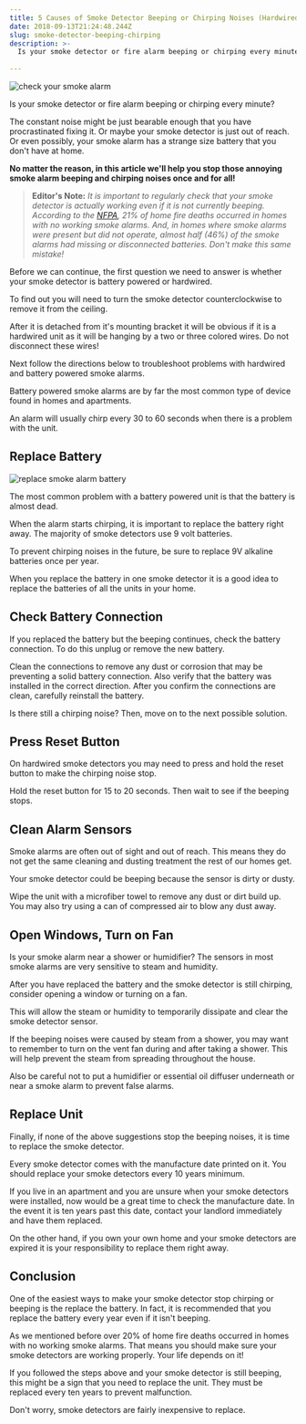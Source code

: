 ```yaml
---
title: 5 Causes of Smoke Detector Beeping or Chirping Noises (Hardwired or Battery)
date: 2018-09-13T21:24:48.244Z
slug: smoke-detector-beeping-chirping
description: >-
  Is your smoke detector or fire alarm beeping or chirping every minute? We'll show you how to fix both hard wired and battery powered units.
  
---
```

<img src="https://www.doorwaysmagazine.com/wp-content/uploads/check_smoke_alarm.jpg" alt="check your smoke alarm" />

Is your smoke detector or fire alarm beeping or chirping every minute? 



The constant noise might be just bearable enough that you have procrastinated fixing it. Or maybe your smoke detector is just out of reach. Or even possibly, your smoke alarm has a strange size battery that you don't have at home.



<strong>No matter the reason, in this article we'll help you stop those annoying smoke alarm beeping and chirping noises once and for all!</strong>





<blockquote><strong>Editor's Note:</strong> <em>It is important to regularly check that your smoke detector is actually working even if it is not currently beeping. According to the <a href="http://www.nfpa.org/news-and-research/fire-statistics-and-reports/fire-statistics/fire-safety-equipment/smoke-alarms-in-us-home-fires" target="_blank">NFPA</a>, 21% of home fire deaths occurred in homes with no working smoke alarms. And, in homes where smoke alarms were present but did not operate, almost half (46%) of the smoke alarms had missing or disconnected batteries. Don't make this same mistake!</em></blockquote>





Before we can continue, the first question we need to answer is whether your smoke detector is battery powered or hardwired. 



To find out you will need to turn the smoke detector counterclockwise to remove it from the ceiling. 



After it is detached from it's mounting bracket it will be obvious if it is a hardwired unit as it will be hanging by a two or three colored wires. Do not disconnect these wires!



Next follow the directions below to troubleshoot problems with hardwired and battery powered smoke alarms.



Battery powered smoke alarms are by far the most common type of device found in homes and apartments.



An alarm will usually chirp every 30 to 60 seconds when there is a problem with the unit. 



<h2>Replace Battery</h2>



<img src="https://www.doorwaysmagazine.com/wp-content/uploads/replace_smoke_alarm_battery.jpg" alt="replace smoke alarm battery" />



The most common problem with a battery powered unit is that the battery is almost dead.



When the alarm starts chirping, it is important to replace the battery right away. The majority of smoke detectors use 9 volt batteries.



To prevent chirping noises in the future, be sure to replace 9V alkaline batteries once per year.



When you replace the battery in one smoke detector it is a good idea to replace the batteries of all the units in your home.



<h2>Check Battery Connection</h2>



If you replaced the battery but the beeping continues, check the battery connection. To do this unplug or remove the new battery. 



Clean the connections to remove any dust or corrosion that may be preventing a solid battery connection. Also verify that the battery was installed in the correct direction. After you confirm the connections are clean, carefully reinstall the battery.



Is there still a chirping noise? Then, move on to the next possible solution.



<h2>Press Reset Button</h2>



On hardwired smoke detectors you may need to press and hold the reset button to make the chirping noise stop.



Hold the reset button for 15 to 20 seconds. Then wait to see if the beeping stops.



<h2>Clean Alarm Sensors</h2>



Smoke alarms are often out of sight and out of reach. This means they do not get the same cleaning and dusting treatment the rest of our homes get.



Your smoke detector could be beeping because the sensor is dirty or dusty. 



Wipe the unit with a microfiber towel to remove any dust or dirt build up. You may also try using a can of compressed air to blow any dust away.



<h2>Open Windows, Turn on Fan</h2>



Is your smoke alarm near a shower or humidifier? The sensors in most smoke alarms are very sensitive to steam and humidity.



After you have replaced the battery and the smoke detector is still chirping, consider opening a window or turning on a fan.



This will allow the steam or humidity to temporarily dissipate and clear the smoke detector sensor. 



If the beeping noises were caused by steam from a shower, you may want to remember to turn on the vent fan during and after taking a shower. This will help prevent the steam from spreading throughout the house.



Also be careful not to put a humidifier or essential oil diffuser underneath or near a smoke alarm to prevent false alarms.



<h2>Replace Unit</h2>



Finally, if none of the above suggestions stop the beeping noises, it is time to replace the smoke detector.



Every smoke detector comes with the manufacture date printed on it. You should replace your smoke detectors every 10 years minimum.



If you live in an apartment and you are unsure when your smoke detectors were installed, now would be a great time to check the manufacture date. In the event it is ten years past this date, contact your landlord immediately and have them replaced.



On the other hand, if you own your own home and your smoke detectors are expired it is your responsibility to replace them right away.



<h2>Conclusion</h2>



One of the easiest ways to make your smoke detector stop chirping or beeping is the replace the battery. In fact, it is recommended that you replace the battery every year even if it isn't beeping.



As we mentioned before over 20% of home fire deaths occurred in homes with no working smoke alarms. That means you should make sure your smoke detectors are working properly. Your life depends on it!



If you followed the steps above and your smoke detector is still beeping, this might be a sign that you need to replace the unit. They must be replaced every ten years to prevent malfunction.



Don't worry, smoke detectors are fairly inexpensive to replace.
